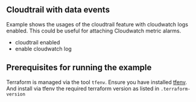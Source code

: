## Cloudtrail with data events
Example shows the usages of the cloudtrail feature with cloudwatch logs enabled. This could be useful for attaching Cloudwatch metric alarms.

- cloudtrail enabled
- enable cloudwatch log

## Prerequisites for running the example
Terraform is managed via the tool `tfenv`. Ensure you have installed [tfenv](https://github.com/kamatama41/tfenv). And install via tfenv the required terraform version as listed in `.terraform-version`
